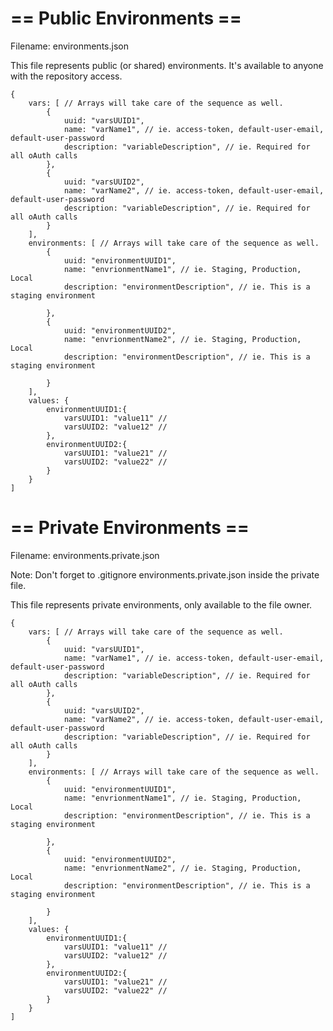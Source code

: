 == Public Environments ==
==========================
Filename: environments.json

This file represents public (or shared) environments. It's available to anyone with the repository access.

```
{
	vars: [ // Arrays will take care of the sequence as well.
		{
			uuid: "varsUUID1",
			name: "varName1", // ie. access-token, default-user-email, default-user-password
			description: "variableDescription", // ie. Required for all oAuth calls 
		},
		{
			uuid: "varsUUID2",
			name: "varName2", // ie. access-token, default-user-email, default-user-password
			description: "variableDescription", // ie. Required for all oAuth calls 
		}
	],
	environments: [ // Arrays will take care of the sequence as well.
		{
			uuid: "environmentUUID1",
			name: "envrionmentName1", // ie. Staging, Production, Local
			description: "environmentDescription", // ie. This is a staging environment

		},
		{
			uuid: "environmentUUID2",
			name: "envrionmentName2", // ie. Staging, Production, Local
			description: "environmentDescription", // ie. This is a staging environment

		}
	],
	values: {
		environmentUUID1:{
			varsUUID1: "value11" // 
			varsUUID2: "value12" // 
		},
		environmentUUID2:{
			varsUUID1: "value21" // 
			varsUUID2: "value22" // 
		}
	}
]
```

== Private Environments ==
==========================
Filename: environments.private.json

Note: Don't forget to .gitignore environments.private.json inside the private file.

This file represents private environments, only available to the file owner.

```
{
	vars: [ // Arrays will take care of the sequence as well.
		{
			uuid: "varsUUID1",
			name: "varName1", // ie. access-token, default-user-email, default-user-password
			description: "variableDescription", // ie. Required for all oAuth calls 
		},
		{
			uuid: "varsUUID2",
			name: "varName2", // ie. access-token, default-user-email, default-user-password
			description: "variableDescription", // ie. Required for all oAuth calls 
		}
	],
	environments: [ // Arrays will take care of the sequence as well.
		{
			uuid: "environmentUUID1",
			name: "envrionmentName1", // ie. Staging, Production, Local
			description: "environmentDescription", // ie. This is a staging environment

		},
		{
			uuid: "environmentUUID2",
			name: "envrionmentName2", // ie. Staging, Production, Local
			description: "environmentDescription", // ie. This is a staging environment

		}
	],
	values: {
		environmentUUID1:{
			varsUUID1: "value11" // 
			varsUUID2: "value12" // 
		},
		environmentUUID2:{
			varsUUID1: "value21" // 
			varsUUID2: "value22" // 
		}
	}
]
```